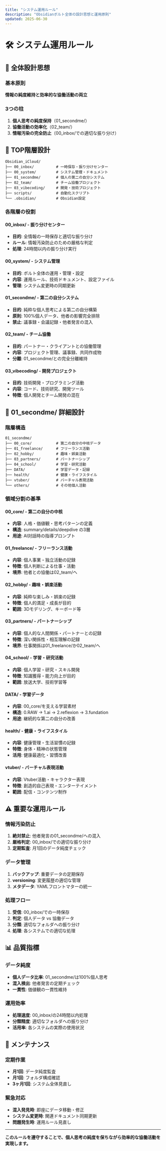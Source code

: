 ```yaml
---
title: "システム運用ルール"
description: "Obsidianボルト全体の設計思想と運用原則"
updated: 2025-06-30
---
```


# 🛠️ システム運用ルール

## 🎯 全体設計思想

### 基本原則
**情報の純度維持と効率的な協働活動の両立**

### 3つの柱
1. **個人思考の純度保持**（01_secondme/）
2. **協働活動の効率化**（02_team/）
3. **情報汚染の完全防止**（00_inbox/での適切な振り分け）

## 📁 TOP階層設計

```
Obsidian_iCloud/
├── 00_inbox/          # 一時保存・振り分けセンター
├── 00_system/         # システム管理・ドキュメント
├── 01_secondme/       # 個人の第二の自分システム
├── 02_team/           # チーム協働プロジェクト
├── 03_vibecoding/     # 開発・技術プロジェクト
├── scripts/           # 自動化スクリプト
└── .obsidian/         # Obsidian設定
```

### 各階層の役割

#### 00_inbox/ - 振り分けセンター
- **目的**: 全情報の一時保存と適切な振り分け
- **ルール**: 情報汚染防止のための厳格な判定
- **処理**: 24時間以内の振り分け実行

#### 00_system/ - システム管理
- **目的**: ボルト全体の運用・管理・設定
- **内容**: 運用ルール、技術ドキュメント、設定ファイル
- **管理**: システム変更時の同期更新

#### 01_secondme/ - 第二の自分システム
- **目的**: 純粋な個人思考による第二の自分構築
- **原則**: 100%個人データ、他者の影響完全排除
- **禁止**: 議事録・会議記録・他者発言の混入

#### 02_team/ - チーム協働
- **目的**: パートナー・クライアントとの協働管理
- **内容**: プロジェクト管理、議事録、共同作成物
- **分離**: 01_secondme/との完全分離維持

#### 03_vibecoding/ - 開発プロジェクト
- **目的**: 技術開発・プログラミング活動
- **内容**: コード、技術研究、開発ツール
- **特徴**: 個人開発とチーム開発の混在

## 🔄 01_secondme/ 詳細設計

### 階層構造
```
01_secondme/
├── 00_core/           # 第二の自分の中核データ
├── 01_freelance/      # フリーランス活動
├── 02_hobby/          # 趣味・娯楽活動
├── 03_partners/       # パートナーシップ
├── 04_school/         # 学習・研究活動
├── DATA/              # 学習データ・記録
├── health/            # 健康・ライフスタイル
├── vtuber/            # バーチャル表現活動
└── others/            # その他個人活動
```

### 領域分割の基準

#### 00_core/ - 第二の自分の中核
- **内容**: 人格・価値観・思考パターンの定義
- **構造**: summary/details/deepdive の3層
- **用途**: AI対話時の指導プロンプト

#### 01_freelance/ - フリーランス活動
- **内容**: 個人事業・独立活動の記録
- **特徴**: 個人判断による仕事・活動
- **境界**: 他者との協働は02_team/へ

#### 02_hobby/ - 趣味・娯楽活動
- **内容**: 純粋な楽しみ・娯楽の記録
- **特徴**: 個人的満足・成長が目的
- **範囲**: 3Dモデリング、キーボード等

#### 03_partners/ - パートナーシップ
- **内容**: 個人的な人間関係・パートナーとの記録
- **特徴**: 深い関係性・相互理解の記録
- **境界**: 仕事関係は01_freelance/か02_team/へ

#### 04_school/ - 学習・研究活動
- **内容**: 個人学習・研究・スキル開発
- **特徴**: 知識獲得・能力向上が目的
- **範囲**: 放送大学、技術学習等

#### DATA/ - 学習データ
- **内容**: 00_core/を支える学習素材
- **構造**: 0.RAW → 1.ai → 2.reflexion → 3.fundation
- **用途**: 継続的な第二の自分の改善

#### health/ - 健康・ライフスタイル
- **内容**: 健康管理・生活習慣の記録
- **特徴**: 身体・精神の状態管理
- **活用**: 健康最適化・習慣改善

#### vtuber/ - バーチャル表現活動
- **内容**: Vtuber活動・キャラクター表現
- **特徴**: 創造的自己表現・エンターテイメント
- **範囲**: 配信・コンテンツ制作

## ⚠️ 重要な運用ルール

### 情報汚染防止
1. **絶対禁止**: 他者発言の01_secondme/への混入
2. **厳格判定**: 00_inbox/での適切な振り分け
3. **定期監査**: 月1回のデータ純度チェック

### データ管理
1. **バックアップ**: 重要データの定期保存
2. **versioning**: 変更履歴の適切な管理
3. **メタデータ**: YAMLフロントマターの統一

### 処理フロー
1. **受信**: 00_inbox/での一時保存
2. **判定**: 個人データ vs 協働データ
3. **分類**: 適切なフォルダへの振り分け
4. **処理**: 各システムでの適切な処理

## 📊 品質指標

### データ純度
- **個人データ比率**: 01_secondme/は100%個人思考
- **混入検出**: 他者発言の定期チェック
- **一貫性**: 価値観の一貫性維持

### 運用効率
- **処理速度**: 00_inbox/の24時間以内処理
- **分類精度**: 適切なフォルダへの振り分け
- **活用率**: 各システムの実際の使用状況

## 🔧 メンテナンス

### 定期作業
- **月1回**: データ純度監査
- **月1回**: フォルダ構成確認
- **3ヶ月1回**: システム全体見直し

### 緊急対応
- **混入発見時**: 即座にデータ移動・修正
- **システム変更時**: 関連ドキュメント同期更新
- **問題発生時**: 運用ルール見直し

---

**このルールを遵守することで、個人思考の純度を保ちながら効率的な協働活動を実現します。** 